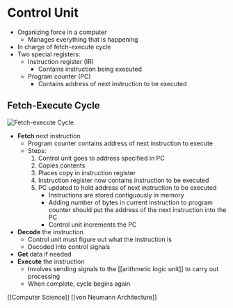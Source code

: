 # Control Unit

- Organizing force in a computer
  - Manages everything that is happening
- In charge of fetch-execute cycle
- Two special registers:
  - Instruction register (IR)
    - Contains instruction being executed
  - Program counter (PC)
    - Contains address of next instruction to be executed

## Fetch-Execute Cycle

![Fetch-execute Cycle](/assets/second-brain/2020-09-28-17-32-09.png)

- **Fetch** next instruction
  - Program counter contains address of next instruction to execute
  - Steps:
    1. Control unit goes to address specified in PC
    2. Copies contents
    3. Places copy in instruction register
    4. Instruction register now contains instruction to be executed
    5. PC updated to hold address of next instruction to be executed
       - Instructions are stored contiguously in memory
       - Adding number of bytes in current instruction to program counter should put the address of the next instruction into the PC
       - Control unit increments the PC
- **Decode** the instruction
  - Control unit must figure out what the instruction is
  - Decoded into control signals
- **Get** data if needed
- **Execute** the instruction
  - Involves sending signals to the [[arithmetic logic unit]] to carry out processing
  - When complete, cycle begins again

[[Computer Science]] [[von Neumann Architecture]]

